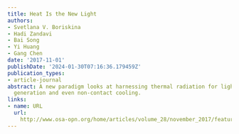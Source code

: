 ```yaml
---
title: Heat Is the New Light
authors:
- Svetlana V. Boriskina
- Hadi Zandavi
- Bai Song
- Yi Huang
- Gang Chen
date: '2017-11-01'
publishDate: '2024-01-30T07:16:36.179459Z'
publication_types:
- article-journal
abstract: A new paradigm looks at harnessing thermal radiation for lighting, energy
  generation and even non-contact cooling.
links:
- name: URL
  url: 
    http://www.osa-opn.org/home/articles/volume_28/november_2017/features/heat_is_the_new_light/
---
```


